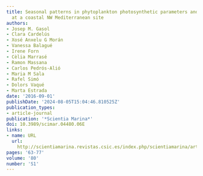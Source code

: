 ```yaml
---
title: Seasonal patterns in phytoplankton photosynthetic parameters and primary production
  at a coastal NW Mediterranean site
authors:
- Josep M. Gasol
- Clara Cardelús
- Xosé Anxelu G Morán
- Vanessa Balagué
- Irene Forn
- Cèlia Marrasé
- Ramon Massana
- Carlos Pedrós-Alió
- Maria M Sala
- Rafel Simó
- Dolors Vaqué
- Marta Estrada
date: '2016-09-01'
publishDate: '2024-08-05T15:04:46.810525Z'
publication_types:
- article-journal
publication: '*Scientia Marina*'
doi: 10.3989/scimar.04480.06E
links:
- name: URL
  url: 
    http://scientiamarina.revistas.csic.es/index.php/scientiamarina/article/view/1658/2135
pages: '63-77'
volume: '80'
number: 'S1'
---
```


